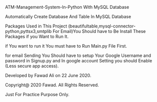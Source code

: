 ATM-Management-System-In-Python With MySQL Database

Automatically Create Database And Table In MySQL Database

Packages Used in This Project (beautifultable,mysql-connector-python,pyttsx3,smtplib For Email)You Should have to Be Install These Packages if you Want to Run It.

if You want to run it You must have to Run Main.py File First.

for email Sending You Should have to setup Your Google Username and password in Signup.py and In google account Setting you should Enable (Less secure app access).

Developed by Fawad Ali on 22 June 2020.

Copyright@ 2020 Fawad. All Rights Reserved.

Just For Practice Purpose Only.
